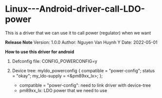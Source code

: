# Linux---Android-driver-call-LDO-power
This is a driver that we can use it to call power (regulator) when we want


**Release Note**
Version: 1.0.0
Author: Nguyen Van Huynh Y
Date: 2022-05-01

**How to use this driver for android**

1. Defconfig file: CONFIG_POWERCONFIG=y

2. Device tree:
	myldo_powerconfig {
		compatible = "power-config";
		status = "okay";
		my_ldo-supply = <&pm89xx_lx>;
	};
	
	- compatible = "power-config": need to link driver with device-tree
	- pm89xx_lx: LDO power that we need to use
